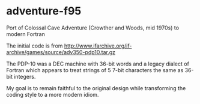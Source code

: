adventure-f95
=============

Port of Colossal Cave Adventure (Crowther and Woods, mid 1970s) to modern Fortran

The initial code is from http://www.ifarchive.org/if-archive/games/source/adv350-pdp10.tar.gz

The PDP-10 was a DEC machine with 36-bit words and a legacy dialect of Fortran
which appears to treat strings of 5 7-bit characters the same as 36-bit integers.

My goal is to remain faithful to the original design while transforming the coding style
to a more modern idiom.
